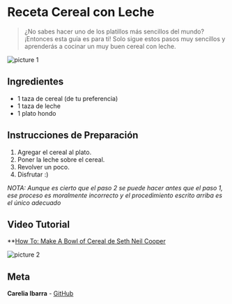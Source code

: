 # Receta Cereal con Leche

> ¿No sabes hacer uno de los platillos más sencillos del mundo? ¡Entonces esta guía es para ti! Solo sigue estos pasos muy sencillos y aprenderás a cocinar un muy buen cereal con leche.

![picture 1](https://tse2.mm.bing.net/th?id=OIP.UqtYsfpX_iAXJajqbnfEWAHaE7&pid=Api)

## **Ingredientes**
* 1 taza de cereal (de tu preferencia)
* 1 taza de leche
* 1 plato hondo

## **Instrucciones de Preparación**
1. Agregar el cereal al plato.
2. Poner la leche sobre el cereal.
3. Revolver un poco.
4. Disfrutar :)

*NOTA: Aunque es cierto que el paso 2 se puede hacer antes que el paso 1, ese proceso es moralmente incorrecto y el procedimiento escrito arriba es el único adecuado*

## **Video Tutorial**
**[How To: Make A Bowl of Cereal de Seth Neil Cooper](https://www.youtube.com/watch?v=b5ujiiqv1No)

![picture 2](https://fitpeople.com/wp-content/uploads/2018/09/cereal-for-breakfast-1024x680.jpg)

## Meta
**Carelia Ibarra**  - [GitHub](https://github.com/kreiji)